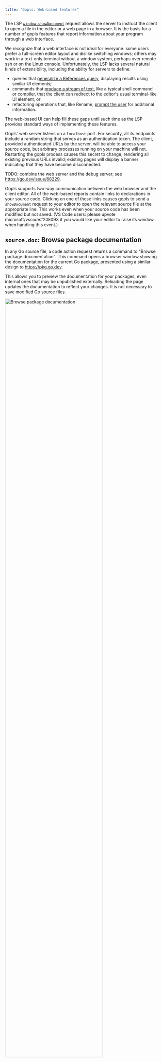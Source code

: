 ```yaml
---
title: "Gopls: Web-based features"
---
```


The LSP
[`window.showDocument`](https://microsoft.github.io/language-server-protocol/specifications/lsp/3.17/specification/#window_showDocument) request
allows the server to instruct the client to open a file in the editor
or a web page in a browser. It is the basis for a number of gopls
features that report information about your program through a web
interface.

We recognize that a web interface is not ideal for everyone: some
users prefer a full-screen editor layout and dislike switching
windows; others may work in a text-only terminal without a window
system, perhaps over remote ssh or on the Linux console.
Unfortunately, the LSP lacks several natural kinds of extensibility,
including the ability for servers to define:

- queries that [generalize a References
  query](https://github.com/microsoft/language-server-protocol/issues/1911),
  displaying results using similar UI elements;
- commands that [produce a stream of
  text](https://github.com/joaotavora/eglot/discussions/1402), like a
  typical shell command or compiler, that the client can redirect to
  the editor's usual terminal-like UI element; or
- refactoring operations that, like Rename, [prompt the
  user](https://github.com/microsoft/language-server-protocol/issues/1164)
  for additional information.

The web-based UI can help fill these gaps until such time as the LSP
provides standard ways of implementing these features.

Gopls' web server listens on a `localhost` port. For security, all its
endpoints include a random string that serves as an authentication
token. The client, provided authenticated URLs by the server, will be
able to access your source code, but arbitrary processes running on
your machine will not.
Restarting the gopls process causes this secret to change, rendering
all existing previous URLs invalid; existing pages will display a banner
indicating that they have become disconnected.

TODO: combine the web server and the debug server; see https://go.dev/issue/68229.

Gopls supports two-way communication between the web browser and the
client editor. All of the web-based reports contain links to
declarations in your source code. Clicking on one of these links
causes gopls to send a `showDocument` request to your editor to open
the relevant source file at the appropriate line. This works even when
your source code has been modified but not saved.
(VS Code users: please upvote microsoft/vscode#208093 if you would
like your editor to raise its window when handling this event.)

<a name='doc'></a>
## `source.doc`: Browse package documentation

In any Go source file, a code action request returns a command to
"Browse package documentation". This command opens a browser window
showing the documentation for the current Go package, presented using
a similar design to https://pkg.go.dev.

This allows you to preview the documentation for your packages, even
internal ones that may be unpublished externally. Reloading the page
updates the documentation to reflect your changes. It is not necessary
to save modified Go source files.

<img title="Browse package documentation" src="../assets/browse-pkg-doc.png" width='80%'>

Clicking on the link for a package-level symbol or method, which in
`pkg.go.dev` would ordinarily take you to a source-code viewer such as
GitHub or Google Code Search, causes your editor to navigate to the
relevant source file and line.

Client support:
- **VS Code**: Use the "Source Action... > Browse documentation for package P" menu.
- **Emacs + eglot**: Use `M-x go-browse-doc` in [go-mode](https://github.com/dominikh/go-mode.el).
- **Vim + coc.nvim**: ??


<a name='freesymbols'></a>
## `source.freesymbols`: Browse free symbols

When studying code, either to understand it or to evaluate a different
organization or factoring, it is common to need to know what the
"inputs" are to a given chunk of code, either because you are
considering extracting it into its own function and want to know what
parameters it would take, or just to understand how one piece of a long
function relates to the preceding pieces.

If you select a chunk of code, and invoke the "Browse free symbols"
[code action](transformation.md#code-actions), your editor will
open a browser displaying a report on the free symbols of the
selection. A symbol is "free" if it is referenced from within the
selection but defined outside of it. In essence, these are the inputs
to the selected chunk.

<img title="Browse free symbols" src="../assets/browse-free-symbols.png" width='80%'>

The report classifies the symbols into imported, local, and
package-level symbols. The imported symbols are grouped by package,
and link to the documentation for the package, as described above.
Each of the remaining symbols is presented as a link that causes your
editor to navigate to its declaration.

TODO: explain dotted paths.

Client support:
- **VS Code**: Use the "Source Action... > Browse free symbols" menu.
- **Emacs + eglot**: Use `M-x go-browse-freesymbols` in [go-mode](https://github.com/dominikh/go-mode.el).
- **Vim + coc.nvim**: ??


<a name='assembly'></a>
## `source.assembly`: Browse assembly

When you're optimizing the performance of your code or investigating
an unexpected crash, it may sometimes be helpful to inspect the
assembly code produced by the compiler for a given Go function.

If you position the cursor or selection within a function f,
gopls offers the "Browse assembly for f" [code action](transformation.md#code-actions).
This opens a web-based listing of the assembly for the function, plus
any functions nested within it.

Each time you edit your source and reload the page, the current
package is recompiled and the listing is updated. It is not necessary
to save your modified files.

The compiler's target architecture is the same as the one gopls uses
when analyzing the file: typically, this is your machine's GOARCH, but
when viewing a file with a build tag, such as one named `foo_amd64.go`
or containing the comment `//go:build amd64`, the tags determine the
architecture.

Each instruction is displayed with a link that causes your editor to
navigate to the source line responsible for the instruction, according
to the debug information.

<img title="Browse assembly" src="../assets/browse-assembly.png" width="80%">

The example above shows the arm64 assembly listing of
[`time.NewTimer`](https://pkg.go.dev/time#NewTimer).
Observe that the indicated instruction links to a source location
inside a different function, `syncTimer`, because the compiler
inlined the call from `NewTimer` to `syncTimer`.

Browsing assembly is not yet supported for generic functions, package
initializers (`func init`), or functions in test packages.
(Contributions welcome!)

Client support:
- **VS Code**: Use the "Source Action... > Browse GOARCH assembly for f" menu.
- **Emacs + eglot**: Use `M-x go-browse-assembly` in [go-mode](https://github.com/dominikh/go-mode.el).
- **Vim + coc.nvim**: ??


<a name='splitpkg'></a>
## `source.splitPackage`: Split package into components

The web-based "Split package" tool can help you split a complex
package into two or more components, ensuring that the dependencies
among those components are acyclic.

Follow the instructions on the page to choose a set of named components,
assign each declaration to the most appropriate component, and then
visualize the dependencies between those components created by references
from one symbol to another.

The figure below shows the tool operating on the `fmt` package, which
could (in principle) be split into three subpackages, one for
formatting (`Printf` and friends), one for scanning (`Scanf`), and one
for their common dependencies.

<img title="Split package 'fmt'" src="../assets/splitpkg.png">

(Try playing with the tool on this package: it's an instructive
exercise. The figure below shows the solution.)

<img title="Split package 'fmt'" src="../assets/splitpkg-deps.png">

The tool does not currently perform the code transformation (moving
declarations to new packages, renaming symbols to export them as
needed), but we hope to add that in a future release.

Client support:
- **VS Code**: Use the "Source Action... > Split package P" menu.
